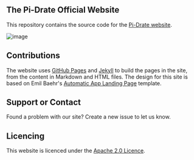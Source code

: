## The Pi-Drate Official Website

This repository contains the source code for the [Pi-Drate website](https://pi-drate.github.io/).

![image](https://user-images.githubusercontent.com/66517600/138744760-f5d68af2-4ebf-4bb3-a650-21792d7578c3.png)

## Contributions

The website uses [GitHub Pages](https://docs.github.com/en/pages) and [Jekyll](https://jekyllrb.com/) to build the pages in the site, from the content in Markdown and HTML files. The design for this site is based on Emil Baehr's [Automatic App Landing Page](https://github.com/emilbaehr/automatic-app-landing-page) template.

## Support or Contact

Found a problem with our site? Create a new issue to let us know.

## Licencing

This website is licenced under the [Apache 2.0 Licence](https://www.apache.org/licenses/LICENSE-2.0).

